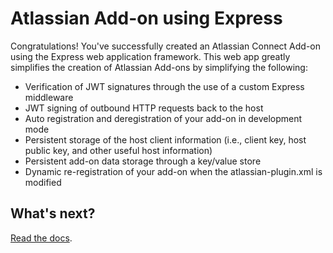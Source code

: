 # Atlassian Add-on using Express

Congratulations! You've successfully created an Atlassian Connect Add-on using the Express web application framework. This web app greatly simplifies the creation of Atlassian Add-ons by simplifying the following:

* Verification of JWT signatures through the use of a custom Express middleware
* JWT signing of outbound HTTP requests back to the host
* Auto registration and deregistration of your add-on in development mode
* Persistent storage of the host client information (i.e., client key, host public key, and other useful host information)
* Persistent add-on data storage through a key/value store
* Dynamic re-registration of your add-on when the atlassian-plugin.xml is modified

## What's next?

[Read the docs](https://bitbucket.org/atlassian/atlassian-connect-express/src/master/README.md#markdown-header-install-dependencies).